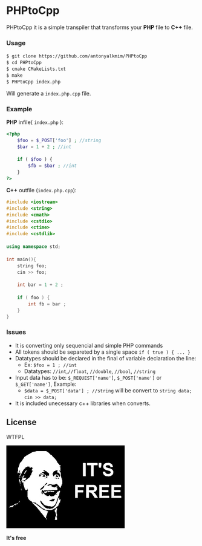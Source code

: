 # PHPtoCpp

PHPtoCpp it is a simple transpiler that transforms your **PHP** file to **C++** file.

### Usage
```sh
$ git clone https://github.com/antonyalkmim/PHPtoCpp
$ cd PHPtoCpp
$ cmake CMakeLists.txt
$ make
$ PHPtoCpp index.php
```
Will generate a ```index.php.cpp``` file.

### Example

**PHP** infile( ```index.php``` ):
```php
<?php
    $foo = $_POST['foo'] ; //string
    $bar = 1 + 2 ; //int

    if ( $foo ) {
        $fb = $bar ; //int
    }
?>
```

**C++** outfile (```index.php.cpp```):
```cpp
#include <iostream>
#include <string>
#include <cmath>
#include <cstdio>
#include <ctime>
#include <cstdlib>

using namespace std;

int main(){
    string foo;
    cin >> foo;

    int bar = 1 + 2 ;

    if ( foo ) {
        int fb = bar ;
    }
}
```


### Issues
- It is converting only sequencial and simple PHP commands
- All tokens should be separeted by a single space ```if ( true ) { ... } ```
- Datatypes should be declared in the final of variable declaration the line:
  - Ex: ```$foo = 1 ; //int```
  - Datatypes: ```//int```,```//float```, ```//double```, ```//bool```, ```//string```
- Input data has to be: ```$_REQUEST['name']```, ```$_POST['name']``` or ```$_GET['name']```, Example:
  - ```$data = $_POST['data'] ; //string``` will be convert to ```string data; cin >> data;```
- It is included unecessary c++ libraries when converts.


License
----
WTFPL

![alt tag](https://github.com/antonyalkmim/PHPtoCpp/blob/master/its_free.jpg)

**It's free**
